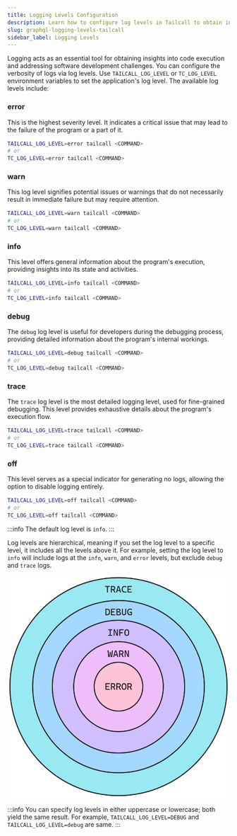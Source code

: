 ```yaml
---
title: Logging Levels Configuration
description: Learn how to configure log levels in Tailcall to obtain insights into code execution and address software development challenges. Discover the available log levels, set verbosity via environment variables, and understand the hierarchy of log levels for effective logging.
slug: graphql-logging-levels-tailcall
sidebar_label: Logging Levels
---
```


Logging acts as an essential tool for obtaining insights into code execution and addressing software development challenges. You can configure the verbosity of logs via log levels. Use `TAILCALL_LOG_LEVEL` or `TC_LOG_LEVEL` environment variables to set the application's log level. The available log levels include:

### error

This is the highest severity level. It indicates a critical issue that may lead to the failure of the program or a part of it.

```bash
TAILCALL_LOG_LEVEL=error tailcall <COMMAND>
# or
TC_LOG_LEVEL=error tailcall <COMMAND>
```

### warn

This log level signifies potential issues or warnings that do not necessarily result in immediate failure but may require attention.

```bash
TAILCALL_LOG_LEVEL=warn tailcall <COMMAND>
# or
TC_LOG_LEVEL=warn tailcall <COMMAND>
```

### info

This level offers general information about the program's execution, providing insights into its state and activities.

```bash
TAILCALL_LOG_LEVEL=info tailcall <COMMAND>
# or
TC_LOG_LEVEL=info tailcall <COMMAND>
```

### debug

The `debug` log level is useful for developers during the debugging process, providing detailed information about the program's internal workings.

```bash
TAILCALL_LOG_LEVEL=debug tailcall <COMMAND>
# or
TC_LOG_LEVEL=debug tailcall <COMMAND>
```

### trace

The `trace` log level is the most detailed logging level, used for fine-grained debugging. This level provides exhaustive details about the program's execution flow.

```bash
TAILCALL_LOG_LEVEL=trace tailcall <COMMAND>
# or
TC_LOG_LEVEL=trace tailcall <COMMAND>
```

### off

This level serves as a special indicator for generating no logs, allowing the option to disable logging entirely.

```bash
TAILCALL_LOG_LEVEL=off tailcall <COMMAND>
# or
TC_LOG_LEVEL=off tailcall <COMMAND>
```

:::info
The default log level is `info`.
:::

Log levels are hierarchical, meaning if you set the log level to a specific level, it includes all the levels above it. For example, setting the log level to `info` will include logs at the `info`, `warn`, and `error` levels, but exclude `debug` and `trace` logs.

![Hierarchy of Log Levels](../static/images/logging.png)

:::info
You can specify log levels in either uppercase or lowercase; both yield the same result. For example, `TAILCALL_LOG_LEVEL=DEBUG` and `TAILCALL_LOG_LEVEL=debug` are same.
:::
